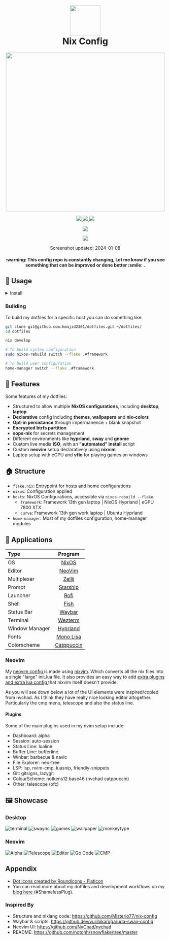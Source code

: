 <div align="center">
<h1>
<img width="96" src="./images/logo.png"></img> <br>
  Nix Config
</h1>
</h2><img src="https://raw.githubusercontent.com/catppuccin/catppuccin/main/assets/palette/macchiato.png" width="500" />
<p></p>
   <a href="https://github.com/hmajid2301/dotfiles/stargazers">
      <img src="https://img.shields.io/github/stars/hmajid2301/dotfiles?color=ca9ee6&labelColor=303446&style=for-the-badge">
   </a>
   <a href="https://github.com/hmajid2301/dotfiles/blob/main">
      <img src="https://img.shields.io/github/repo-size/hmajid2301/dotfiles?color=fab387&labelColor=303446&style=for-the-badge&logo=github&logoColor=fab387">
   </a>
   <a href="https://github.com/hmajid2301/dotfiles/blob/main/LICENSE">
    <img src="https://img.shields.io/static/v1.svg?style=for-the-badge&label=License&message=MIT&logoColor=ca9ee6&colorA=313244&colorB=cba6f7"/>
   </a>
 <p></p>
<img src="https://builtwithnix.org/badge.svg">
 <p></p>
<img src="./images/terminal.png"></img>
<p>
  Screenshot updated: 2024-01-08
</p>
<h4>
  :warning: This config repo is constantly changing, 
  Let me know if you see something that can be improved or done better :smile: .</h4>
</div>

## 💽 Usage

<details>
  <summary>Install</summary>
To install nixos on any of my devices I create my own ISO live media image. You can build the ISO by doing the following:


```bash
git clone git@github.com:hmajid2301/dotfiles.git ~/dotfiles/
cd dotfiles

nix develop

# To build ISO
sudo nix build .#nixosConfigurations.iso.config.system.build.isoImage
```

After building it you can copy the ISO from the `result` folder to your USB.
Then run `nix_installer`, which will then ask you which host you would like to install.

#### Adding Host

To add a new host in the `hosts/` folder. The folder name should be the name of your host i.e. `framework`.
(I recommend look at an example host to see what the files below could look like)
Then add the following files:

##### hardware-configuration.nix

You can create this file running a NixOS ISO (like the ISO we created above). Then run the following command:

```
nixos-generate-config --no-filesystems --root /mnt
cp /mnt/nixos/hardware-configuration.nix ~/dotfiles/hosts/<hostname>
```

##### disks.nix

We use disko to partition the drives for us. During install this file is used to automatically partition our drives.
Add this in a file called `disks.nix`.

##### configuration.nix

If the host is running NixOS to manage the configuration for NixOS create a `configuration.nix` file.
Add imports for all the hardware configuration and disko configuration alongisde the main nixos/global imports
`../../nixos`.

Then decide which optional parts you want such as using setting up docker, vpn or grub bootloader.

```nix
{
  imports = [
    inputs.disko.nixosModules.disko
    ./hardware-configuration.nix
    ./disks.nix

    ../../nixos
    ../../nixos/users/haseeb.nix
  ];

  modules.nixos = {
    avahi.enable = true;
    backup.enable = true;
    bluetooth.enable = true;
    docker.enable = true;
    fingerprint.enable = true;
    gaming.enable = true;
    login.enable = true;
    extraSecurity.enable = true;
    power.enable = true;
    virtualisation.enable = true;
    vpn.enable = true;
 };
}
```

##### home.nix

This is the entrypoint for home-manager, which is used to to manage most of our apps, anything that can be managed
in the userland i.e. doesn't need "sudo" to run. So this will include things like our editor, terminal, browser.

It contains two main parts, the first part being which apps we want to enable on our host.

```nix
  config = {
    modules = {
      browsers = {
        firefox.enable = true;
      };

      editors = {
        nvim.enable = true;
      };

      multiplexers = {
        tmux.enable = true;
      };

      shells = {
        fish.enable = true;
      };

      terminals = {
        alacritty.enable = true;
        foot.enable = true;
      };
    };
  };
```

Then preferences for colorscheme, wallpaper and default applications to use.

```nix
my.settings = {
  wallpaper = "~/dotfiles/home-manager/wallpapers/rainbow-nix.jpg";
  host = "framework";
  default = {
    shell = "${pkgs.fish}/bin/fish";
    terminal = "wezterm";
    browser = "firefox";
    editor = "nvim";
  };
};

colorscheme = inputs.nix-colors.colorSchemes.catppuccin-mocha;
```

##### flake.nix

Then we need to add our host to the entry i.e. if our device was called `staging`.

```nix
  nixosConfigurations = {
    # VMs
    staging = lib.nixosSystem {
      modules = [ ./hosts/staging/configuration.nix ];
      specialArgs = { inherit inputs outputs; };
    };
  };

  homeConfigurations = {
    # VMs
    staging = lib.homeManagerConfiguration {
      modules = [ ./hosts/staging/home.nix ];
      pkgs = nixpkgs.legacyPackages.x86_64-linux;
      extraSpecialArgs = { inherit inputs outputs; };
    };
  };
```

> NOTE: You can also just add `home.nix`, if you want to just use home-manager. Or your device is not using NixOS but just the nix package manager.


</details>

### Building

To build my dotfiles for a specific host you can do something like:

```bash
git clone git@github.com:hmajid2301/dotfiles.git ~/dotfiles/
cd dotfiles

nix develop

# To build system configuration
sudo nixos-rebuild switch --flake .#framework

# To build user configuration
home-manager switch --flake .#framework
```

## 🚀 Features

Some features of my dotfiles:

- Structured to allow multiple **NixOS configurations**, including **desktop**, **laptop**
- **Declarative** config including **themes**, **wallpapers** and **nix-colors**
- **Opt-in persistance** through impermanence + blank snapshot
- **Encrypted btrfs partition** 
- **sops-nix** for secrets management
- Different environments like **hyprland**, **sway** and **gnome**
- Custom live media **ISO**, with an **"automated" install** script
- Custom **neovim** setup declaratively using **nixvim**
- Laptop setup with eGPU and **vfio** for playing games on windows

## 🏠 Structure

- `flake.nix`: Entrypoint for hosts and home configurations
- `nixos`: Configuration applied 
- `hosts`: NixOS Configurations, accessible via `nixos-rebuild --flake`.
  - `framework`: Framework 13th gen laptop | NixOS Hyprland | eGPU 7800 XTX
  - `curve`: Framework 13th gen work laptop | Ubuntu Hyprland
- `home-manager`: Most of my dotfiles configuration, home-manager modules

## 📱 Applications

| Type           | Program      |
| :------------- | :----------: |
| OS             | [NixOS](https://nixos.com/) |
| Editor         | [NeoVim](https://neovim.io/) |
| Multiplexer    | [Zellij](https://github.com/zellij-org/zellij) |
| Prompt         | [Starship](https://starship.rs/) |
| Launcher       | [Rofi](https://github.com/davatorium/rofi) |
| Shell          | [Fish](https://fishshell.com/) |
| Status Bar     | [Waybar](https://github.com/Alexays/Waybar) |
| Terminal       | [Wezterm](https://github.com/wez/wezterm) |
| Window Manager | [Hyprland](https://hyprland.org/) |
| Fonts          | [Mono Lisa](https://www.monolisa.dev/) |
| Colorscheme    | [Catppuccin](https://github.com/catppuccin) |

### Neovim

My [ neovim config ](./home-manager/editors/nvim/) is made using [nixvim](https://github.com/pta2002/nixvim/).
Which converts all the nix files into a single "large" init.lua file. It also provides an easy way to add
[ extra plugins and extra lua config  ](./home-manager/editors/nvim/plugins/coding.nix) that nixvim itself doesn't provide.

As you will see down below a lot of the UI elements were inspired/copied from nvchad. As I think they have really nice
looking editor altogether. Particularly the cmp menu, telescope and also the status line.

#### Plugins

Some of the main plugins used in my nvim setup include:

- Dashboard: alpha
- Session: auto-session
- Status Line: lualine
- Buffer Line: bufferline
- Winbar: barbecue & navic
- File Explorer: neo-tree
- LSP: lsp, nvim-cmp, luasnip, friendly-snippets
- Git: gitsigns, lazygit
- ColourScheme: notkens12 base46 (nvchad catppuccin)
- Other: telescope (ofc)

## 🖼️ Showcase

### Desktop

![terminal](images/terminal.png)
![swaync](images/swaync.png)
![games](images/games.png)
![wallpaper](images/wallpaper.png)
![monkeytype](images/monkeytype.png)

### Neovim

![Alpha](images/nvim/alpha.png)
![Telescope](images/nvim/telescope.png)
![Editor](images/nvim/editor.png)
![Go Code](images/nvim/go-code.png)
![CMP](images/nvim/cmp.png)

## Appendix

- <a href="https://www.flaticon.com/free-icons/dot" title="dot icons">Dot icons created by Roundicons - Flaticon</a>
-  You can read more about my dotfiles and development workflows on my [blog here](https://haseebmajid.dev/series/my-development-workflow/) (#ShamelessPlug).

### Inspired By

- Structure and nixlang code: https://github.com/Misterio77/nix-config
- Waybar & scripts: https://github.dev/yurihikari/garuda-sway-config
- Neovim UI: https://github.com/NvChad/nvchad
- README: https://github.com/notohh/snowflake/tree/master
